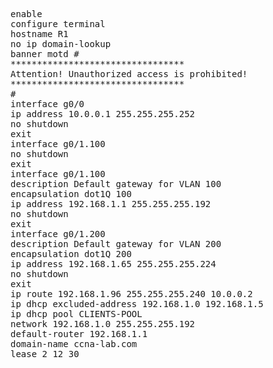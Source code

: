 
<pre>
enable
configure terminal
hostname R1
no ip domain-lookup
banner motd #
*********************************
Attention! Unauthorized access is prohibited!
*********************************
#
interface g0/0
ip address 10.0.0.1 255.255.255.252
no shutdown
exit
interface g0/1.100
no shutdown
exit
interface g0/1.100
description Default gateway for VLAN 100
encapsulation dot1Q 100
ip address 192.168.1.1 255.255.255.192
no shutdown
exit
interface g0/1.200
description Default gateway for VLAN 200
encapsulation dot1Q 200
ip address 192.168.1.65 255.255.255.224
no shutdown
exit
ip route 192.168.1.96 255.255.255.240 10.0.0.2
ip dhcp excluded-address 192.168.1.0 192.168.1.5
ip dhcp pool CLIENTS-POOL
network 192.168.1.0 255.255.255.192
default-router 192.168.1.1
domain-name ccna-lab.com
lease 2 12 30




</pre>   
